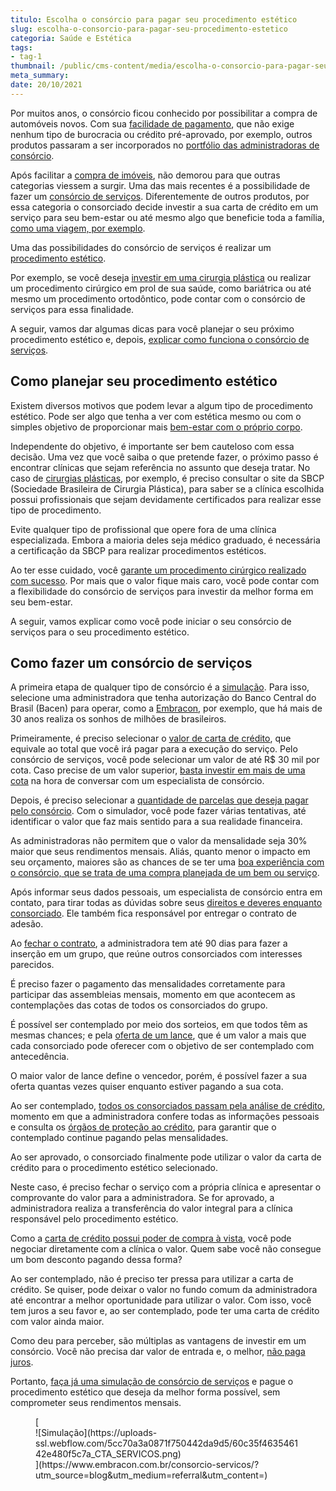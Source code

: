 ```yaml
---
titulo: Escolha o consórcio para pagar seu procedimento estético
slug: escolha-o-consorcio-para-pagar-seu-procedimento-estetico
categoria: Saúde e Estética
tags:
- tag-1
thumbnail: /public/cms-content/media/escolha-o-consorcio-para-pagar-seu-procedimento-estetico.jpg
meta_summary: 
date: 20/10/2021
---
```

Por muitos anos, o consórcio ficou conhecido por possibilitar a compra de automóveis novos. Com sua [facilidade de pagamento](https://www.embracon.com.br/blog/quanto-preciso-pagar-para-fazer-um-consorcio), que não exige nenhum tipo de burocracia ou crédito pré-aprovado, por exemplo, outros produtos passaram a ser incorporados no [portfólio das administradoras de consórcio](https://www.embracon.com.br/blog/afinal-o-que-uma-administradora-de-consorcio-faz).

Após facilitar a [compra de imóveis](https://www.embracon.com.br/blog/hora-certa-comprar-imovel), não demorou para que outras categorias viessem a surgir. Uma das mais recentes é a possibilidade de fazer um [consórcio de serviços](https://www.embracon.com.br/blog/consorcio-de-servicos-tudo-o-que-voce-precisa-saber-sobre-o-assunto). Diferentemente de outros produtos, por essa categoria o consorciado decide investir a sua carta de crédito em um serviço para seu bem-estar ou até mesmo algo que beneficie toda a família, [como uma viagem, por exemplo](https://www.embracon.com.br/tag/consorcio-de-viagem).

Uma das possibilidades do consórcio de serviços é realizar um [procedimento estético](https://www.embracon.com.br/blog/procedimento-estetico-vantagens-e-desvantagens).

Por exemplo, se você deseja [investir em uma cirurgia plástica](https://www.embracon.com.br/blog/tudo-sobre-o-consorcio-de-cirurgia-plastica-embracon) ou realizar um procedimento cirúrgico em prol de sua saúde, como bariátrica ou até mesmo um procedimento ortodôntico, pode contar com o consórcio de serviços para essa finalidade.

A seguir, vamos dar algumas dicas para você planejar o seu próximo procedimento estético e, depois, [explicar como funciona o consórcio de serviços](https://www.embracon.com.br/blog/conheca-os-principais-consorcios-de-servicos-embracon).

Como planejar seu procedimento estético 
----------------------------------------

Existem diversos motivos que podem levar a algum tipo de procedimento estético. Pode ser algo que tenha a ver com estética mesmo ou com o simples objetivo de proporcionar mais [bem-estar com o próprio corpo](https://www.embracon.com.br/blog/conheca-a-relacao-entre-estresse-e-beleza-agora-mesmo).

Independente do objetivo, é importante ser bem cauteloso com essa decisão. Uma vez que você saiba o que pretende fazer, o próximo passo é encontrar clínicas que sejam referência no assunto que deseja tratar. No caso de [cirurgias plásticas](https://www.embracon.com.br/blog/tudo-sobre-o-consorcio-de-cirurgia-plastica-embracon), por exemplo, é preciso consultar o site da SBCP (Sociedade Brasileira de Cirurgia Plástica), para saber se a clínica escolhida possui profissionais que sejam devidamente certificados para realizar esse tipo de procedimento.

Evite qualquer tipo de profissional que opere fora de uma clínica especializada. Embora a maioria deles seja médico graduado, é necessária a certificação da SBCP para realizar procedimentos estéticos.

Ao ter esse cuidado, você [garante um procedimento cirúrgico realizado com sucesso](https://www.embracon.com.br/blog/5-duvidas-sobre-o-consorcio-de-cirurgia). Por mais que o valor fique mais caro, você pode contar com a flexibilidade do consórcio de serviços para investir da melhor forma em seu bem-estar.

A seguir, vamos explicar como você pode iniciar o seu consórcio de serviços para o seu procedimento estético.

Como fazer um consórcio de serviços 
------------------------------------

A primeira etapa de qualquer tipo de consórcio é a [simulação](https://www.embracon.com.br/blog/simulacao-de-consorcio). Para isso, selecione uma administradora que tenha autorização do Banco Central do Brasil (Bacen) para operar, como a [Embracon](https://www.embracon.com.br/), por exemplo, que há mais de 30 anos realiza os sonhos de milhões de brasileiros.

Primeiramente, é preciso selecionar o [valor de carta de crédito](https://www.embracon.com.br/blog/tudo-o-que-voce-precisa-saber-sobre-a-carta-de-credito-de-consorcios), que equivale ao total que você irá pagar para a execução do serviço. Pelo consórcio de serviços, você pode selecionar um valor de até R$ 30 mil por cota. Caso precise de um valor superior, [basta investir em mais de uma cota](https://www.embracon.com.br/blog/afinal-posso-fazer-mais-de-um-consorcio-ao-mesmo-tempo-entenda) na hora de conversar com um especialista de consórcio.

Depois, é preciso selecionar a [quantidade de parcelas que deseja pagar pelo consórcio](https://www.embracon.com.br/blog/como-calcular-as-parcelas-no-consorcio). Com o simulador, você pode fazer várias tentativas, até identificar o valor que faz mais sentido para a sua realidade financeira.

As administradoras não permitem que o valor da mensalidade seja 30% maior que seus rendimentos mensais. Aliás, quanto menor o impacto em seu orçamento, maiores são as chances de se ter uma [boa experiência com o consórcio, que se trata de uma compra planejada de um bem ou serviço](https://www.embracon.com.br/blog/consorcios-segredos-que-nao-te-contaram).

Após informar seus dados pessoais, um especialista de consórcio entra em contato, para tirar todas as dúvidas sobre seus [direitos e deveres enquanto consorciado](https://www.embracon.com.br/blog/tire-todas-as-suas-duvidas-sobre-os-direitos-e-deveres-do-consorciado). Ele também fica responsável por entregar o contrato de adesão.

Ao [fechar o contrato](https://www.embracon.com.br/blog/saiba-o-que-avaliar-antes-de-assinar-um-contrato-de-consorcio), a administradora tem até 90 dias para fazer a inserção em um grupo, que reúne outros consorciados com interesses parecidos.

É preciso fazer o pagamento das mensalidades corretamente para participar das assembleias mensais, momento em que acontecem as contemplações das cotas de todos os consorciados do grupo.

É possível ser contemplado por meio dos sorteios, em que todos têm as mesmas chances; e pela [oferta de um lance](https://www.embracon.com.br/conhecaoconsorcio/como-ofertar-um-lance), que é um valor a mais que cada consorciado pode oferecer com o objetivo de ser contemplado com antecedência.

O maior valor de lance define o vencedor, porém, é possível fazer a sua oferta quantas vezes quiser enquanto estiver pagando a sua cota.

Ao ser contemplado, [todos os consorciados passam pela análise de crédito](https://www.embracon.com.br/blog/como-funciona-a-analise-de-credito-no-consorcio), momento em que a administradora confere todas as informações pessoais e consulta os [órgãos de proteção ao crédito](https://www.embracon.com.br/blog/o-que-e-o-spc-serasa-e-como-ele-influencia-na-sua-vida-financeira), para garantir que o contemplado continue pagando pelas mensalidades.

Ao ser aprovado, o consorciado finalmente pode utilizar o valor da carta de crédito para o procedimento estético selecionado.

Neste caso, é preciso fechar o serviço com a própria clínica e apresentar o comprovante do valor para a administradora. Se for aprovado, a administradora realiza a transferência do valor integral para a clínica responsável pelo procedimento estético.

Como a [carta de crédito possui poder de compra à vista](https://www.embracon.com.br/blog/o-que-e-a-carta-de-credito-como-funciona-e-como-usar), você pode negociar diretamente com a clínica o valor. Quem sabe você não consegue um bom desconto pagando dessa forma?

Ao ser contemplado, não é preciso ter pressa para utilizar a carta de crédito. Se quiser, pode deixar o valor no fundo comum da administradora até encontrar a melhor oportunidade para utilizar o valor. Com isso, você tem juros a seu favor e, ao ser contemplado, pode ter uma carta de crédito com valor ainda maior.

Como deu para perceber, são múltiplas as vantagens de investir em um consórcio. Você não precisa dar valor de entrada e, o melhor, [não paga juros](https://www.embracon.com.br/blog/consorcio-nao-tem-juros-entenda).

Portanto, [faça já uma simulação de consórcio de serviços](https://www.embracon.com.br/consorcio-servicos) e pague o procedimento estético que deseja da melhor forma possível, sem comprometer seus rendimentos mensais.

<figure class="w-richtext-figure-type-image w-richtext-align-center">[<div>![Simulação](https://uploads-ssl.webflow.com/5cc70a3a0871f750442da9d5/60c35f463546142e480f5c7a_CTA_SERVICOS.png)</div>](https://www.embracon.com.br/consorcio-servicos/?utm_source=blog&utm_medium=referral&utm_content=)</figure>
